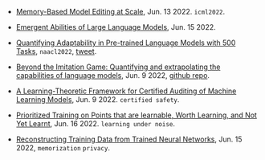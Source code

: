 
- [Memory-Based Model Editing at Scale](https://arxiv.org/abs/2206.06520), Jun. 13 2022. `icml2022`.
- [Emergent Abilities of Large Language Models](https://arxiv.org/abs/2206.07682), Jun. 15 2022.
- [Quantifying Adaptability in Pre-trained Language Models with 500 Tasks](https://arxiv.org/abs/2112.03204), `naacl2022`, [tweet](https://twitter.com/jacobandreas/status/1522557628005724160).
- [Beyond the Imitation Game: Quantifying and extrapolating the capabilities of language models](https://arxiv.org/abs/2206.04615), Jun. 9 2022, [github repo](https://github.com/google/BIG-bench).

- [A Learning-Theoretic Framework for Certified Auditing of Machine Learning Models](https://arxiv.org/pdf/2206.04740.pdf), Jun. 9 2022. `certified safety`.
- [Prioritized Training on Points that are learnable, Worth Learning, and Not Yet Learnt](https://arxiv.org/pdf/2206.07137.pdf), Jun. 16 2022. `learning under noise`.

- [Reconstructing Training Data from Trained Neural Networks](https://arxiv.org/pdf/2206.07758.pdf), Jun. 15 2022,  `memorization` `privacy`.
